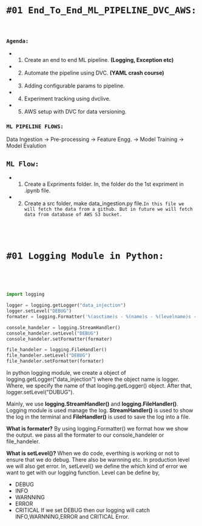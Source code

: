<br>

# `#01 End_To_End_ML_PIPELINE_DVC_AWS:`

<br>

### `Agenda:`

- 1. Create an end to end ML pipeline. **(Logging, Exception etc)**
- 2. Automate the pipeline using DVC. **(YAML crash course)**
- 3. Adding configurable params to pipeline.
- 4. Experiment tracking using dvclive.
- 5. AWS setup with DVC for data versioning.

### `ML PIPELINE FLOWS:`

Data Ingestion -> Pre-processing -> Feature Engg. -> Model Training -> Model Evalution

## `ML Flow:`

- 1. Create a Expriments folder. In, the folder do the 1st expriment in .ipynb file.

- 2. Create  a src folder, make data_ingestion.py file.`In this file we will fetch the data from a github. But in future we will fetch data from database of AWS S3 bucket.`

<br>
<br>

# `#01 Logging Module in Python:`

<br>
<br>

```python

import logging

logger = logging.getLogger("data_injection")
logger.setLevel("DEBUG")
formater = logging.Formatter('%(asctime)s - %(name)s - %(levelname)s - %(message)s')

console_handeler = logging.StreamHandler()
console_handeler.setLevel("DEBUG")
console_handeler.setFormatter(formater)

file_handeler = logging.FileHandler()
file_handeler.setLevel("DEBUG")
file_handeler.setFormatter(formater)

```

In python logging module, we create a object of logging.getLogger("data_injection") where the object name is logger. Where, we specify the name of that looging.getLogger() object. After that, logger.setLevel("DUBUG").

Mainly, we use **logging.StreamHandler()** and **logging.FileHandler()**. Logging module is used manage the log. **StreamHandler()** is used to show the log in the terminal and **FileHandler()** is used to save the log into a file. 

**What is formater?**
By using logging.Formatter() we format how we show the output. we pass all the formater to our console_handeler or file_handeler.

**What is setLevel()?**
When we do code, everthing is working or not to ensure that we do debug. There also be warnning etc. In production level we will also get error. In, setLevel() we define the which kind of error we want to get with our logging function. Level can be define by, 
- DEBUG
- INFO
- WARNNING
- ERROR
- CRITICAL
If we set DEBUG then our logging will catch INFO,WARNNING,ERROR and CRITICAL Error.

<br>
<br>




